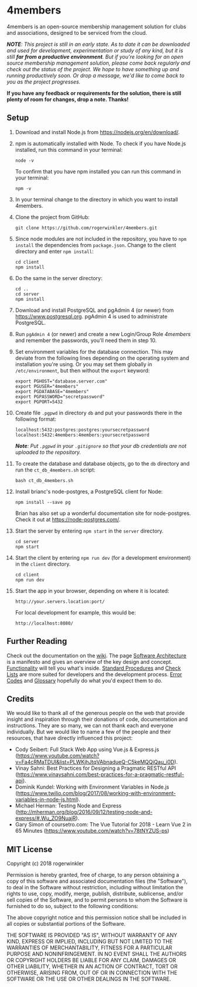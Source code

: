 # 4members
4members is an open-source membership management solution for clubs and associations, designed to be serviced
from the cloud.

_**NOTE**: This project is still in an early state. As to date it can be downloaded and used for
development, experimentation or study of any kind, but it is still **far from a productive environment**.
But if you're looking for an open source membership management solution, please come back regularly and
check out the status of the project. We hope to have something up and running productively soon. Or drop
a message, we'd like to come back to you as the project progresses._

**If you have any feedback or requirements for the solution, there is still plenty of room for changes,
drop a note. Thanks!**

## Setup
1. Download and install Node.js from https://nodejs.org/en/download/.

2. npm is automatically installed with Node. To check if you have Node.js installed, 
    run this command in your terminal:
    
    ```
    node -v
    ```
    
    To confirm that you have npm installed you can run this command in your terminal:
    
    ```
    npm -v
    ```

3. In your terminal change to the directory in which you want to install 4members. 

4. Clone the project from GitHub:

    ```
    git clone https://github.com/rogerwinkler/4members.git
    ```

5. Since node modules are not included in the repository, you have to `npm install` the
dependencies from `package.json`. Change to the client directory and enter `npm install`:

    ```
    cd client
    npm install
    ```
    
6. Do the same in the server directory:

    ```
    cd ..
    cd server
    npm install
    ```
 
7. Download and install PostgreSQL and pgAdmin 4 (or newer) from https://www.postgresql.org.
pgAdmin 4 is used to administrate PostgreSQL.

8. Run `pgAdmin 4` (or newer) and create a new Login/Group Role *4members* and 
remember the passwords, you'll need them in step 10.

9. Set environment variables for the database connection. This may deviate
from the following lines depending on the operating system and installation you're using. 
Or you may set them globally in `/etc/environment`, but then without the `export` keyword:

    ```
    export PGHOST="database.server.com"
    export PGUSER="4members"
    export PGDATABASE="4members"
    export PGPASSWORD="secretpassword"
    export PGPORT=5432
    ```

10. Create file `.pgpwd` in directory `db` and put your passwords there in the
following format:

    ```
    localhost:5432:postgres:postgres:yoursecretpassword
    localhost:5432:4members:4members:yoursecretpassword
    ```

    _**Note**: Put `.pgpwd` in your `.gitignore` so that your db credentials are not uploaded to the repository._

11. To create the database and database objects, go to the `db` directory and
run the `ct_db_4members.sh` script:

    ```
    bash ct_db_4members.sh
    ```

12. Install brianc's node-postgres, a PostgreSQL client for Node:

     ```
     npm install --save pg
     ```

    Brian has also set up a wonderful documentation site for node-postgres.
    Check it out at https://node-postgres.com/.

13. Start the server by entering `npm start` in the `server` directory.

    ```
    cd server
    npm start
    ```

14. Start the client by entering `npm run dev` (for a development environment)
in the `client` directory.

    ```
    cd client
    npm run dev
    ```

15. Start the app in your browser, depending on where it is located:

    ```
    http://your.servers.location:port/
    ```

    For local development for example, this would be:

    ```
    http://localhost:8080/
    ```

## Further Reading

Check out the documentation on the [wiki](https://github.com/rogerwinkler/4members/wiki). The page
[Software Architecture](https://github.com/rogerwinkler/4members/wiki/Software-Architecture) is a 
manifesto and gives an overview of the key design and concept. 
[Functionality](https://github.com/rogerwinkler/4members/wiki/Functionality) will tell you what's 
inside. [Standard Procedures](https://github.com/rogerwinkler/4members/wiki/Standard-Procedures) 
and [Check Lists](https://github.com/rogerwinkler/4members/wiki/Check-Lists) are more
suited for developers and the development process. 
[Error Codes](https://github.com/rogerwinkler/4members/wiki/Error-Codes) and 
[Glossary](https://github.com/rogerwinkler/4members/wiki/Glossary) hopefully do what you'd expect 
them to do.

## Credits
We would like to thank all of the generous people on the web that provide
insight and inspiration through their donations of code, documentation and 
instructions. They are so many, 
we can not thank each and everyone individually. But we would like to name
a few of the people and  their resources, that have directly 
influenced this project:

- Cody Seibert: Full Stack Web App using Vue.js & Express.js (https://www.youtube.com/watch?v=Fa4cRMaTDUI&list=PLWKjhJtqVAbnadueQ-C5keMQQiQau_i0D).
- Vinay Sahni: Best Practices for Designing a Pragmatic RESTful API (https://www.vinaysahni.com/best-practices-for-a-pragmatic-restful-api).
- Dominik Kundel: Working with Environment Variables in Node.js (https://www.twilio.com/blog/2017/08/working-with-environment-variables-in-node-js.html).
- Michael Herman: Testing Node and Express (http://mherman.org/blog/2016/09/12/testing-node-and-express/#.Wu_ZO9NuajR).
- Gary Simon of coursetro.com: The Vue Tutorial for 2018 - Learn Vue 2 in 65 Minutes (https://www.youtube.com/watch?v=78tNYZUS-ps)


## MIT License

Copyright (c) 2018 rogerwinkler

Permission is hereby granted, free of charge, to any person obtaining a copy
of this software and associated documentation files (the "Software"), to deal
in the Software without restriction, including without limitation the rights
to use, copy, modify, merge, publish, distribute, sublicense, and/or sell
copies of the Software, and to permit persons to whom the Software is
furnished to do so, subject to the following conditions:

The above copyright notice and this permission notice shall be included in all
copies or substantial portions of the Software.

THE SOFTWARE IS PROVIDED "AS IS", WITHOUT WARRANTY OF ANY KIND, EXPRESS OR
IMPLIED, INCLUDING BUT NOT LIMITED TO THE WARRANTIES OF MERCHANTABILITY,
FITNESS FOR A PARTICULAR PURPOSE AND NONINFRINGEMENT. IN NO EVENT SHALL THE
AUTHORS OR COPYRIGHT HOLDERS BE LIABLE FOR ANY CLAIM, DAMAGES OR OTHER
LIABILITY, WHETHER IN AN ACTION OF CONTRACT, TORT OR OTHERWISE, ARISING FROM,
OUT OF OR IN CONNECTION WITH THE SOFTWARE OR THE USE OR OTHER DEALINGS IN THE
SOFTWARE.

